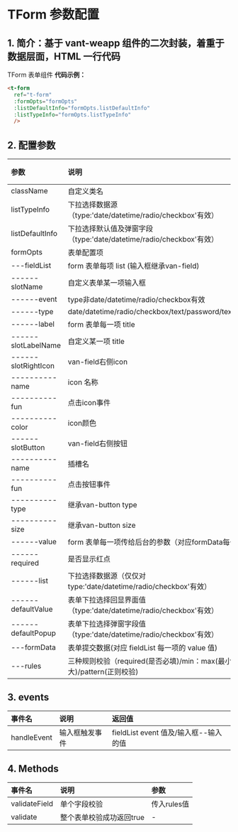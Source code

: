 # TForm 参数配置

## 1. 简介：基于 vant-weapp 组件的二次封装，着重于数据层面，HTML 一行代码

TForm 表单组件
**代码示例：**

```html
<t-form
  ref="t-form"
  :formOpts="formOpts"
  :listDefaultInfo="formOpts.listDefaultInfo"
  :listTypeInfo="formOpts.listTypeInfo"
  />
```

## 2. 配置参数

| 参数                | 说明                                                                  | 类型        | 默认值 |
| :------------------ | :-------------------------------------------------------------------- | :---------- | :----- |
| className           | 自定义类名                                                            | String      | -      |
| listTypeInfo        | 下拉选择数据源（type:'date/datetime/radio/checkbox'有效）             | Object      | {}     |
| listDefaultInfo     | 下拉选择默认值及弹窗字段（type:'date/datetime/radio/checkbox'有效）   | Object      | {}     |
| formOpts            | 表单配置项                                                            | Object      | {}     |
| ---fieldList        | form 表单每项 list (输入框继承van-field)                              | Array       | []     |
| ------slotName      | 自定义表单某一项输入框                                                | String/slot | -      |
| ------event         | type非date/datetime/radio/checkbox有效                                | String      | -      |
| ------type          | date/datetime/radio/checkbox/text/password/textarea                   | String      | -      |
| ------label         | form 表单每一项 title                                                 | String      | -      |
| ------slotLabelName | 自定义某一项 title                                                    | String/slot | -      |
| ------slotRightIcon | van-field右侧icon                                                     | Object      | -      |
| ----------name      | icon 名称                                                             | String      | -      |
| ----------fun       | 点击icon事件                                                          | funciton    | -      |
| ----------color     | icon颜色                                                              | String      | -      |
| ------slotButton    | van-field右侧按钮                                                     | Object      | -      |
| ----------name      | 插槽名                                                                | String      | -      |
| ----------fun       | 点击按钮事件                                                          | funciton    | -      |
| ----------type      | 继承van-button type                                                   | String      | -      |
| ----------size      | 继承van-button size                                                   | String      | -      |
| ------value         | form 表单每一项传给后台的参数（对应formData每一项）                   | String      | -      |
| ------required      | 是否显示红点                                                          | Boolean     | false  |
| ------list          | 下拉选择数据源（仅仅对 type:'date/datetime/radio/checkbox'有效）      | String      | -      |
| ------defaultValue  | 表单下拉选择回显界面值（type:'date/datetime/radio/checkbox'有效）     | String      | -      |
| ------defaultPopup  | 表单下拉选择弹窗字段值（type:'date/datetime/radio/checkbox'有效）     | String      | -      |
| ---formData         | 表单提交数据(对应 fieldList 每一项的 value 值)                        | Object      | -      |
| ---rules            | 三种规则校验（required(是否必填)/min：max(最小最大)/pattern(正则校验) | Object      | -      |

## 3. events

| 事件名      | 说明           | 返回值                                |
| :---------- | :------------- | :------------------------------------ |
| handleEvent | 输入框触发事件 | fieldList event 值及/输入框--输入的值 |

## 4. Methods

| 事件名        | 说明                     | 参数        |
| :------------ | :----------------------- | :---------- |
| validateField | 单个字段校验             | 传入rules值 |
| validate      | 整个表单校验成功返回true | -           |
